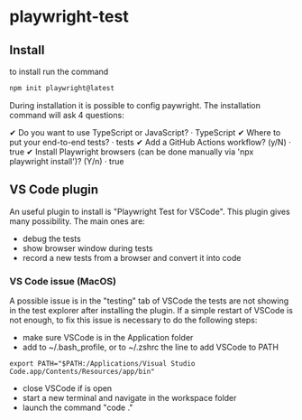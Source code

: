# playwright-test

## Install

to install run the command 

```sh
npm init playwright@latest
```

During installation it is possible to config paywright. 
The installation command will ask 4 questions:

✔ Do you want to use TypeScript or JavaScript? · TypeScript
✔ Where to put your end-to-end tests? · tests
✔ Add a GitHub Actions workflow? (y/N) · true
✔ Install Playwright browsers (can be done manually via 'npx playwright install')? (Y/n) · true

## VS Code plugin

An useful plugin to install is "Playwright Test for VSCode". 
This plugin gives many possibility. The main ones are:
 - debug the tests
 - show browser window during tests
 - record a new tests from a browser and convert it into code

### VS Code issue (MacOS)

A possible issue is in the "testing" tab of VSCode the tests are not showing in the test explorer after installing the plugin. 
If a simple restart of VSCode is not enough, to fix this issue is necessary to do the following steps:
- make sure VSCode is in the Application folder
- add to ~/.bash_profile, or to ~/.zshrc the line to add VSCode to PATH 
```
export PATH="$PATH:/Applications/Visual Studio Code.app/Contents/Resources/app/bin"
```
- close VSCode if is open
- start a new terminal and navigate in the workspace folder
- launch the command "code ."